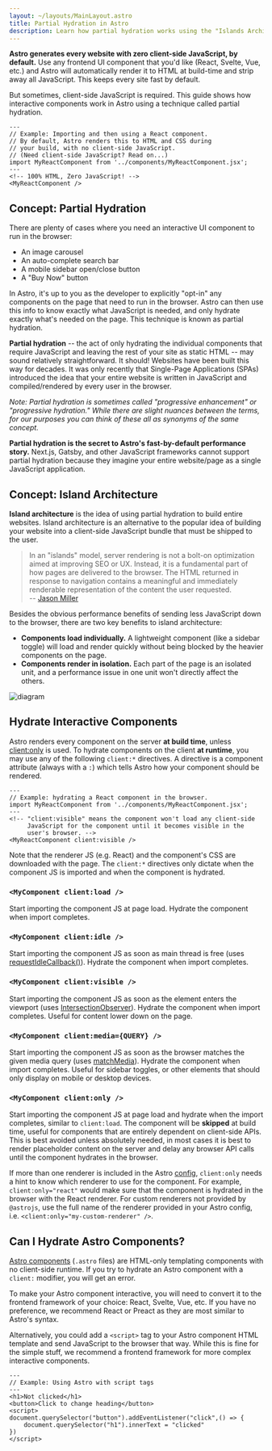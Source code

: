 ```yaml
---
layout: ~/layouts/MainLayout.astro
title: Partial Hydration in Astro
description: Learn how partial hydration works using the "Islands Architecture" in Astro.
---
```


**Astro generates every website with zero client-side JavaScript, by default.** Use any frontend UI component that you'd like (React, Svelte, Vue, etc.) and Astro will automatically render it to HTML at build-time and strip away all JavaScript. This keeps every site fast by default.

But sometimes, client-side JavaScript is required. This guide shows how interactive components work in Astro using a technique called partial hydration.

```astro
---
// Example: Importing and then using a React component.
// By default, Astro renders this to HTML and CSS during
// your build, with no client-side JavaScript.
// (Need client-side JavaScript? Read on...)
import MyReactComponent from '../components/MyReactComponent.jsx';
---
<!-- 100% HTML, Zero JavaScript! -->
<MyReactComponent />
```

## Concept: Partial Hydration

There are plenty of cases where you need an interactive UI component to run in the browser:

- An image carousel
- An auto-complete search bar
- A mobile sidebar open/close button
- A "Buy Now" button

In Astro, it's up to you as the developer to explicitly "opt-in" any components on the page that need to run in the browser. Astro can then use this info to know exactly what JavaScript is needed, and only hydrate exactly what's needed on the page. This technique is known as partial hydration.

**Partial hydration** -- the act of only hydrating the individual components that require JavaScript and leaving the rest of your site as static HTML -- may sound relatively straightforward. It should! Websites have been built this way for decades. It was only recently that Single-Page Applications (SPAs) introduced the idea that your entire website is written in JavaScript and compiled/rendered by every user in the browser.

_Note: Partial hydration is sometimes called "progressive enhancement" or "progressive hydration." While there are slight nuances between the terms, for our purposes you can think of these all as synonyms of the same concept._

**Partial hydration is the secret to Astro's fast-by-default performance story.** Next.js, Gatsby, and other JavaScript frameworks cannot support partial hydration because they imagine your entire website/page as a single JavaScript application.

## Concept: Island Architecture

**Island architecture** is the idea of using partial hydration to build entire websites. Island architecture is an alternative to the popular idea of building your website into a client-side JavaScript bundle that must be shipped to the user.

> In an "islands" model, server rendering is not a bolt-on optimization aimed at improving SEO or UX. Instead, it is a fundamental part of how pages are delivered to the browser. The HTML returned in response to navigation contains a meaningful and immediately renderable representation of the content the user requested.
> <br/> -- [Jason Miller](https://jasonformat.com/islands-architecture/)

Besides the obvious performance benefits of sending less JavaScript down to the browser, there are two key benefits to island architecture:

- **Components load individually.** A lightweight component (like a sidebar toggle) will load and render quickly without being blocked by the heavier components on the page.
- **Components render in isolation.** Each part of the page is an isolated unit, and a performance issue in one unit won't directly affect the others.

![diagram](https://res.cloudinary.com/wedding-website/image/upload/v1596766231/islands-architecture-1.png)

## Hydrate Interactive Components

Astro renders every component on the server **at build time**, unless [client:only](#mycomponent-clientonly-) is used. To hydrate components on the client **at runtime**, you may use any of the following `client:*` directives. A directive is a component attribute (always with a `:`) which tells Astro how your component should be rendered.

```astro
---
// Example: hydrating a React component in the browser.
import MyReactComponent from '../components/MyReactComponent.jsx';
---
<!-- "client:visible" means the component won't load any client-side
     JavaScript for the component until it becomes visible in the
     user's browser. -->
<MyReactComponent client:visible />
```

Note that the renderer JS (e.g. React) and the component's CSS are downloaded with the page. The `client:*` directives only dictate when the component JS is imported and when the component is hydrated.

### `<MyComponent client:load />`

Start importing the component JS at page load. Hydrate the component when import completes.

### `<MyComponent client:idle />`

Start importing the component JS as soon as main thread is free (uses [requestIdleCallback()][mdn-ric]). Hydrate the component when import completes.

### `<MyComponent client:visible />`

Start importing the component JS as soon as the element enters the viewport (uses [IntersectionObserver][mdn-io]). Hydrate the component when import completes. Useful for content lower down on the page.

### `<MyComponent client:media={QUERY} />`

Start importing the component JS as soon as the browser matches the given media query (uses [matchMedia][mdn-mm]). Hydrate the component when import completes. Useful for sidebar toggles, or other elements that should only display on mobile or desktop devices.

### `<MyComponent client:only />`

Start importing the component JS at page load and hydrate when the import completes, similar to `client:load`. The component will be **skipped** at build time, useful for components that are entirely dependent on client-side APIs. This is best avoided unless absolutely needed, in most cases it is best to render placeholder content on the server and delay any browser API calls until the component hydrates in the browser.

If more than one renderer is included in the Astro [config](/en/reference/configuration-reference), `client:only` needs a hint to know which renderer to use for the component. For example, `client:only="react"` would make sure that the component is hydrated in the browser with the React renderer. For custom renderers not provided by `@astrojs`, use the full name of the renderer provided in your Astro config, i.e. `<client:only="my-custom-renderer" />`.

## Can I Hydrate Astro Components?

[Astro components](./astro-components) (`.astro` files) are HTML-only templating components with no client-side runtime. If you try to hydrate an Astro component with a `client:` modifier, you will get an error.

To make your Astro component interactive, you will need to convert it to the frontend framework of your choice: React, Svelte, Vue, etc. If you have no preference, we recommend React or Preact as they are most similar to Astro's syntax.

Alternatively, you could add a `<script>` tag to your Astro component HTML template and send JavaScript to the browser that way. While this is fine for the simple stuff, we recommend a frontend framework for more complex interactive components.

```astro
---
// Example: Using Astro with script tags
---
<h1>Not clicked</h1>
<button>Click to change heading</button>
<script>
document.querySelector("button").addEventListener("click",() => {
    document.querySelector("h1").innerText = "clicked"
})
</script>
```

[mdn-io]: https://developer.mozilla.org/en-US/docs/Web/API/Intersection_Observer_API
[mdn-ric]: https://developer.mozilla.org/en-US/docs/Web/API/Window/requestIdleCallback
[mdn-mm]: https://developer.mozilla.org/en-US/docs/Web/API/Window/matchMedia
